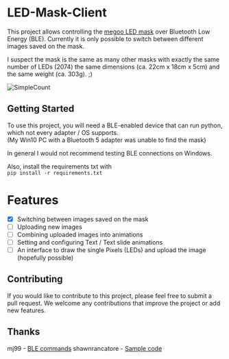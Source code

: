 # LED-Mask-Client
This project  allows controlling the [megoo LED mask](https://www.amazon.de/dp/B08P85C5S5) over
Bluetooth Low Energy (BLE).
 Currently it is only possible to switch between different images saved on the mask.

I suspect the mask is the same as many other masks with exactly the same number of LEDs (2074) 
the same dimensions (ca. 22cm x 18cm x 5cm) and the same weight (ca. 303g).  ;)

![SimpleCount](https://github.com/JannikBadenhop/LED-Mask-Client/blob/5ed47d1fb7571de169b6510e39822b331b9e8486/img/count.gif?raw=true "Count up gif.")
## Getting Started

To use this project, you will need a BLE-enabled device that can run python, which not every adapter / OS supports. \
(My Win10 PC with a Bluetooth 5 adapter was unable to find the mask)

In general I would not  recommend testing BLE connections on Windows.

Also, install the requirements txt with\
``
pip install -r requirements.txt
``

# Features

- [x] Switching between images saved on the mask
- [ ] Uploading new images
- [ ] Combining uploaded images into animations
- [ ] Setting and configuring Text / Text slide animations
- [ ] An interface to draw the single Pixels (LEDs) and upload the image (hopefully possible)

## Contributing

If you would like to contribute to this project, please feel free to submit a pull request.
We welcome any contributions that improve the project or add new features.

## Thanks
mj99 - [BLE commands](https://www.reddit.com/r/ReverseEngineering/comments/lr9xxr/help_me_figure_out_how_to_reverse_engineer_the/h14nm39/)
shawnrancatore - [Sample code](https://github.com/shawnrancatore/shining-mask)